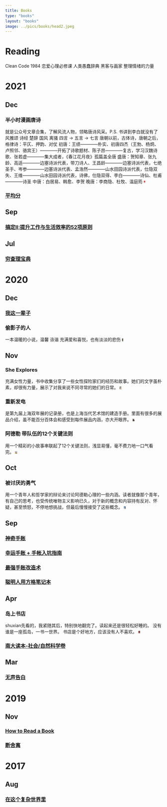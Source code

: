 ```yaml
---
title: Books
type: "books"
layout: "books"
image: ../pics/books/head2.jpeg
---
```


# Reading
Clean Code
1984
恋爱心理必修课
人类愚蠢辞典
黑客与画家
整理情绪的力量

# 2021
## Dec
### 半小时漫画唐诗
就是公众号文章合集，了解风流人物，领略唐诗风采。P.S. 书讲到李白就没有了
风雅颂
诗经 楚辞
国风 离骚
四言 -> 五言 -> 七言
唐朝以前，古体诗，唐朝之后，格律诗：平仄、押韵、对仗
初唐：王绩————朴实、初唐四杰（王勃、杨炯、卢照邻、骆宾王）————开拓了诗歌题材、陈子昂————复古，学习汉魏诗歌、张若虚————集大成者，《春江花月夜》孤篇盖全唐
盛唐：贺知章、张九龄、高适————边塞诗派代表，带刀诗人、王昌龄————边塞诗派代表，七绝圣手、岑参————边塞诗派代表、孟浩然————山水田园诗派代表，仕隐双失、王维————山水田园诗派代表，诗佛，仕隐双得、李白————诗仙、杜甫————诗圣
中唐：白居易、韩愈、李贺
晚唐：李商隐、杜牧、温庭筠
<img src="../pics/books/202112-1-TangShi.jpg" height="8">

### [平均分](../reading/average-score/)

## Sep
### [搞定II:提升工作与生活效率的52项原则](../reading/ready-for-anything/)

## Jul
### [穷查理宝典](../reading/poor-charlies-almanack/)

# 2020
## Dec
### [我这一辈子](../reading/my-life/)

### 偷影子的人
一本温暖的小说，温馨 诙谐 充满爱和喜悦，也有淡淡的悲伤
<img src="../pics/books/202012-1-偷影子的人.jpg" height="8">

## Nov
### She Explores
充满女性力量，书中收集分享了一些女性探险家们的经历和故事。她们的文字虽朴素，却很有力量，展示了对我来说不同寻常的她们的日常。
<img src="../pics/books/202011-1-SheExplores.jpg" height="8">

### 重新发电
是第九届上海双年展的记录册，也是上海当代艺术馆的建造手册。里面有很多的展品介绍，虽不能百分百体会和感受到每件展品内涵，亦大开眼界。
<img src="../pics/books/202011-2-Reactivation.png" height="8">

### 阿德勒 带队伍的12个关键法则
用一个精彩的小故事串联起了12个关键法则，浅显易懂，毫不费力地一口气看完。
<img src="../pics/books/202011-4-带队伍的12个关键法则.jpg" height="8">

## Oct
### 被讨厌的勇气
用一个青年人和哲学家的辩论来讨论阿德勒心理的一些内涵。读者就像那个青年，有自己的思考，也受传统唯物主义影响已久，对于新的概念和内容持有反对、怀疑，甚至愤怒，不停地想挑战，但最后慢慢接受了这些概念。
<img src="../pics/books/202011-3-被讨厌的勇气.jpg" height="8">

## Sep
### [神奇手账](../reading/journaling-and-notes-1/)
### [幸运手账 + 手帐入坑指南](../reading/journaling-and-notes-2/)
### [最强手账改造术](../reading/journaling-and-notes-3/)
### [聪明人用方格笔记本](../reading/journaling-and-notes-4/)

## Apr
### 岛上书店
shuxian先看的，我紧随其后，特别快地翻完了。读起来还是很轻松好睡的。
没有谁是一座孤岛，一书一世界。
书店是个好地方，应该没有人不喜欢。
<img src="../pics/books/202004-1-theStoriedLifeofAJFikry.jpg" height="8">

### [南大读本-社会/自然科学卷](../reading/nju-readings-part1/)

## Mar
### [无声告白](../reading/journaling-and-notes-4/)

# 2019
## Nov
### [How to Read a Book](../reading/how-to-read-a-book/)
### [断舍离](../reading/the-life-changing-magic-of-tidying-up/)

# 2017
## Aug
### [在这个复杂世界里](../reading/in-this-complicated-world/)